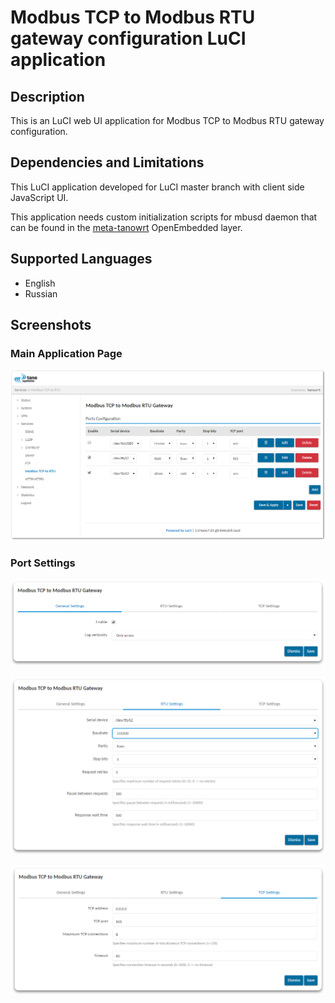 # Modbus TCP to Modbus RTU gateway configuration LuCI application

## Description
This is an LuCI web UI application for Modbus TCP to Modbus RTU gateway configuration.

## Dependencies and Limitations
This LuCI application developed for LuCI master branch with client side JavaScript UI.

This application needs custom initialization scripts for mbusd daemon that can be found in the [meta-tanowrt] OpenEmbedded layer.

## Supported Languages
- English
- Russian

## Screenshots

### Main Application Page
![Configured Ports Table](screenshots/mbusd.png?raw=true)

### Port Settings
![Port General Settings](screenshots/mbusd-general.png?raw=true)

![Port Modbus RTU Settings](screenshots/mbusd-rtu.png?raw=true)

![Port Modbus TCP Settings](screenshots/mbusd-tcp.png?raw=true)

[meta-tanowrt]: https://github.com/tano-systems/meta-tanowrt.git

